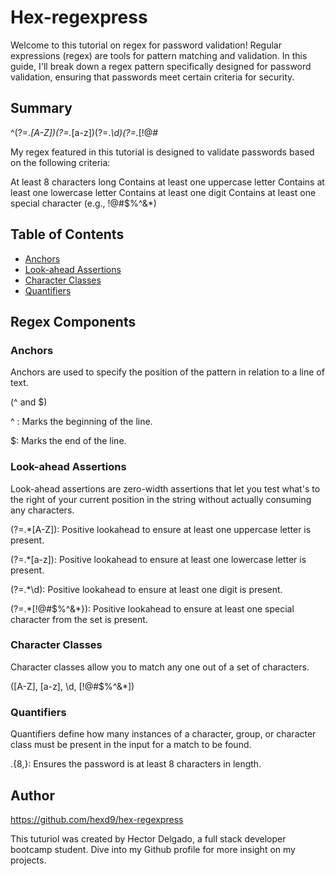 # Hex-regexpress

Welcome to this tutorial on regex for password validation! Regular expressions (regex) are tools for pattern matching and validation. In this guide, I'll break down a regex pattern specifically designed for password validation, ensuring that passwords meet certain criteria for security.

## Summary

^(?=._[A-Z])(?=._[a-z])(?=._\d)(?=._[!@#$%^&*]).{8,}$

My regex featured in this tutorial is designed to validate passwords based on the following criteria:

At least 8 characters long
Contains at least one uppercase letter
Contains at least one lowercase letter
Contains at least one digit
Contains at least one special character (e.g., !@#$%^&\*)

## Table of Contents

- [Anchors](#anchors)
- [Look-ahead Assertions](#look-ahead-assertions)
- [Character Classes](#character-classes)
- [Quantifiers](#quantifiers)

## Regex Components

### Anchors

Anchors are used to specify the position of the pattern in relation to a line of text.

(^ and $)

^ : Marks the beginning of the line.

$: Marks the end of the line.

### Look-ahead Assertions

Look-ahead assertions are zero-width assertions that let you test what's to the right of your current position in the string without actually consuming any characters.

(?=.\*[A-Z]): Positive lookahead to ensure at least one uppercase letter is present.

(?=.\*[a-z]): Positive lookahead to ensure at least one lowercase letter is present.

(?=.\*\d): Positive lookahead to ensure at least one digit is present.

(?=.\*[!@#$%^&\*}): Positive lookahead to ensure at least one special character from the set is present.

### Character Classes

Character classes allow you to match any one out of a set of characters.

([A-Z], [a-z], \d, [!@#$%^&*])

### Quantifiers

Quantifiers define how many instances of a character, group, or character class must be present in the input for a match to be found.

.{8,}: Ensures the password is at least 8 characters in length.

## Author

https://github.com/hexd9/hex-regexpress

This tuturiol was created by Hector Delgado, a full stack developer bootcamp student. Dive into my Github profile for more insight on my projects.
